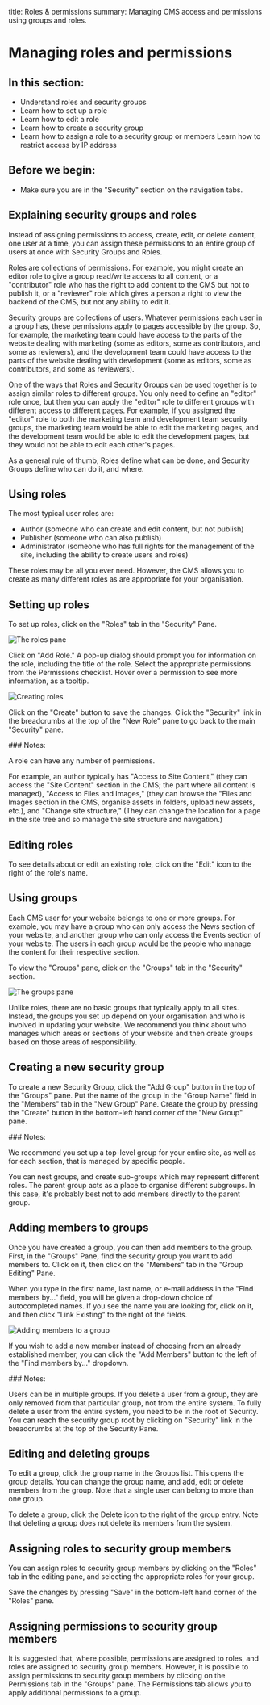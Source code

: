 title: Roles & permissions
summary: Managing CMS access and permissions using groups and roles.

# Managing roles and permissions

## In this section:

* Understand roles and security groups
* Learn how to set up a role
* Learn how to edit a role
* Learn how to create a security group
* Learn how to assign a role to a security group or members
Learn how to restrict access by IP address

## Before we begin:

* Make sure you are in the "Security" section on the navigation tabs.

## Explaining security groups and roles

Instead of assigning permissions to access, create, edit, or delete content, one user at a time, you can assign these permissions to an entire group of users at once with Security Groups and Roles.  

Roles are collections of permissions.  For example, you might create an editor role to give a group read/write access to all content, or a "contributor" role who has the right to add content to the CMS but not to publish it, or a "reviewer" role which gives a person a right to view the backend of the CMS, but not any ability to edit it.

Security groups are collections of users. Whatever permissions each user in a group has, these permissions apply to pages accessible by the group. So, for example, the marketing team could have access to the parts of the website dealing with marketing (some as editors, some as contributors, and some as reviewers), and the development team could have access to the parts of the website dealing with development (some as editors, some as contributors, and some as reviewers).

One of the ways that Roles and Security Groups can be used together is to assign similar roles to different groups.  You only need to define an "editor" role once, but then you can apply the "editor" role to different groups with different access to different pages. For example, if you assigned the "editor" role to both the marketing team and development team security groups, the marketing team would be able to edit the marketing pages, and the development team would be able to edit the development pages, but they would not be able to edit each other's pages.

As a general rule of thumb, Roles define what can be done, and Security Groups define who can do it, and where.

## Using roles

The most typical user roles are:

* Author (someone who can create and edit content, but not publish)
* Publisher (someone who can also publish)
* Administrator (someone who has full rights for the management of the site, including the ability to create users and roles)

These roles may be all you ever need. However, the CMS allows you to create as many different roles as are appropriate for your organisation.

## Setting up roles

To set up roles, click on the "Roles" tab in the "Security" Pane.

![The roles pane](/_images/roles-pane.jpg)

Click on "Add Role." A pop-up dialog should prompt you for information on the role, including the title of the role.  Select the appropriate permissions from the Permissions checklist. Hover over a permission to see more information, as a tooltip.

![Creating roles](/_images/creating-roles.jpg)

Click on the "Create" button to save the changes. Click the "Security" link in the breadcrumbs at the top of the "New Role" pane to go back to the main "Security" pane. 

<div class="note" markdown="1"> 
### Notes:

A role can have any number of permissions.

For example, an author typically has "Access to Site Content," (they can access the "Site Content" section in the CMS; the part where all content is managed), "Access to Files and Images," (they can browse the "Files and Images section in the CMS, organise assets in folders, upload new assets, etc.), and "Change site structure," (They can change the location for a page in the site tree and so manage the site structure and navigation.)
</div>
 
## Editing roles

To see details about or edit an existing role, click on the "Edit" icon to the right of the role's name.  

## Using groups

Each CMS user for your website belongs to one or more groups. For example, you may have a group who can only access the News section of your website, and another group who can only access the Events section of your website. The users in each group would be the people who manage the content for their respective section.

To view the "Groups" pane, click on the "Groups" tab in the "Security" section.

![The groups pane](/_images/groups-pane.jpg)

Unlike roles, there are no basic groups that typically apply to all sites. Instead, the groups you set up depend on your organisation and who is involved in updating your website. We recommend you think about who manages which areas or sections of your website and then create groups based on those areas of responsibility.

## Creating a new security group

To create a new Security Group, click the "Add Group" button in the top of the "Groups" pane. Put the name of the group in the "Group Name" field in the "Members" tab in the "New Group" Pane.  Create the group by pressing the "Create" button in the bottom-left hand corner of the "New Group" pane.

<div class="note" markdown="1"> 
### Notes:

We recommend you set up a top-level group for your entire site, as well as for each section, that is managed by specific people.
</div>
 

You can nest groups, and create sub-groups which may represent different roles. The parent group acts as a place to organise different subgroups.  In this case, it's probably best not to add members directly to the parent group. 

## Adding members to groups

Once you have created a group, you can then add members to the group. First, in the "Groups" Pane, find the security group you want to add members to. Click on it, then click on the "Members" tab in the "Group Editing" Pane.

When you type in the first name, last name, or e-mail address in the "Find members by..." field, you will be given a drop-down choice of autocompleted names. If you see the name you are looking for, click on it, and then click "Link Existing" to the right of the fields.

![Adding members to a group](/_images/adding-member-to-group.jpg)

If you wish to add a new member instead of choosing from an already established member, you can click the "Add Members" button to the left of the "Find members by..." dropdown.

<div class="note" markdown="1"> 
### Notes:

Users can be in multiple groups.  If you delete a user from a group, they are only removed from that particular group, not from the entire system. To fully delete a user from the entire system, you need to be in the root of Security.  You can reach the security group root by clicking on "Security" link in the breadcrumbs at the top of the Security Pane.
</div>

## Editing and deleting groups

To edit a group, click the group name in the Groups list. This opens the group details. You can change the group name, and add, edit or delete members from the group. Note that a single user can belong to more than one group.

To delete a group, click the Delete icon to the right of the group entry. Note that deleting a group does not delete its members from the system.

## Assigning roles to security group members

You can assign roles to security group members by clicking on the "Roles" tab in the editing pane, and selecting the appropriate roles for your group.

Save the changes by pressing "Save" in the bottom-left hand corner of the "Roles" pane. 

## Assigning permissions to security group members

It is suggested that, where possible, permissions are assigned to roles, and roles are assigned to security group members.  However, it is possible to assign permissions to security group members by clicking on the Permissions tab in the "Groups" pane.  The Permissions tab allows you to apply additional permissions to a group.
